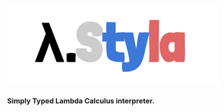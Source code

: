 <div algin="center">

<img src="./styla.png"></img>

### Simply Typed Lambda Calculus interpreter.

</div>